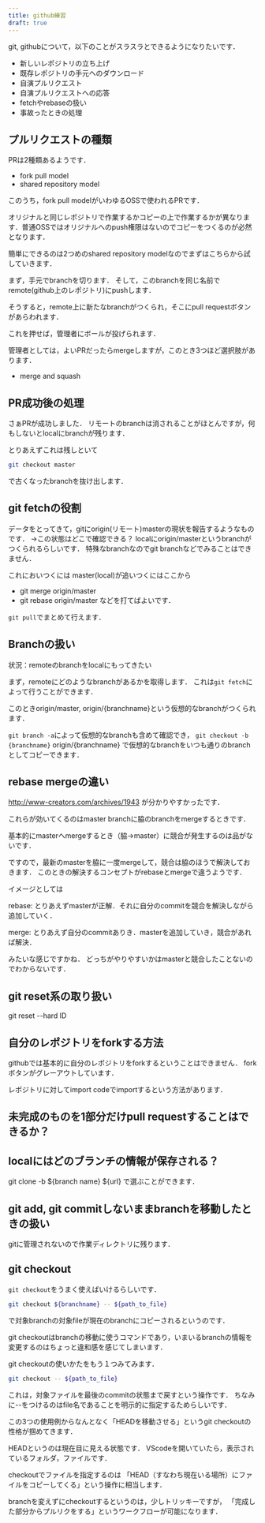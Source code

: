 ```yaml
---
title: github練習
draft: true
---
```


git, githubについて，以下のことがスラスラとできるようになりたいです．

- 新しいレポジトリの立ち上げ
- 既存レポジトリの手元へのダウンロード
- 自演プルリクエスト
- 自演プルリクエストへの応答
- fetchやrebaseの扱い
- 事故ったときの処理

## プルリクエストの種類
PRは2種類あるようです．

- fork pull model
- shared repository model

このうち，fork pull modelがいわゆるOSSで使われるPRです．

オリジナルと同じレポジトリで作業するかコピーの上で作業するかが異なります．普通OSSではオリジナルへのpush権限はないのでコピーをつくるのが必然となります．

簡単にできるのは2つめのshared repository modelなのでまずはこちらから試していきます．

まず，手元でbranchを切ります．
そして，このbranchを同じ名前でremote(github上のレポジトリ)にpushします．

そうすると，remote上に新たなbranchがつくられ，そこにpull requestボタンがあらわれます．

これを押せば，管理者にボールが投げられます．

管理者としては，よいPRだったらmergeしますが，このとき3つほど選択肢があります．
- merge and squash

## PR成功後の処理
さぁPRが成功しました．
リモートのbranchは消されることがほとんですが，何もしないとlocalにbranchが残ります．

とりあえずこれは残しといて
```sh
git checkout master
```
で古くなったbranchを抜け出します．

## git fetchの役割
データをとってきて，gitにorigin(リモート)masterの現状を報告するようなものです．
→この状態はどこで確認できる？
localにorigin/masterというbranchがつくられるらしいです．
特殊なbranchなのでgit branchなどでみることはできません．

これにおいつくには
master(local)が追いつくにはここから
- git merge origin/master
- git rebase origin/master
などを打てばよいです．

`git pull`でまとめて行えます．

## Branchの扱い
状況：remoteのbranchをlocalにもってきたい

まず，remoteにどのようなbranchがあるかを取得します．
これは`git fetch`によって行うことができます．

このときorigin/master, origin/{branchname}という仮想的なbranchがつくられます．

`git branch -a`によって仮想的なbranchも含めて確認でき，
`git checkout -b {branchname}` origin/{branchname}
で仮想的なbranchをいつも通りのbranchとしてコピーできます．


## rebase mergeの違い

http://www-creators.com/archives/1943
が分かりやすかったです．

これらが効いてくるのはmaster branchに脇のbranchをmergeするときです．

基本的にmasterへmergeするとき（脇→master）に競合が発生するのは品がないです．

ですので，最新のmasterを脇に一度mergeして，競合は脇のほうで解決しておきます．
このときの解決するコンセプトがrebaseとmergeで違うようです．

イメージとしては

rebase: とりあえずmasterが正解．それに自分のcommitを競合を解決しながら追加していく．

merge: とりあえず自分のcommitありき．masterを追加していき，競合があれば解決．

みたいな感じですかね．
どっちがやりやすいかはmasterと競合したことないのでわからないです．

## git reset系の取り扱い
git reset --hard ID

## 自分のレポジトリをforkする方法
githubでは基本的に自分のレポジトリをforkするということはできません．
forkボタンがグレーアウトしています．

レポジトリに対してimport codeでimportするという方法があります．

## 未完成のものを1部分だけpull requestすることはできるか？

## localにはどのブランチの情報が保存される？
git clone -b ${branch name} ${url}
で選ぶことができます．


## git add, git commitしないままbranchを移動したときの扱い
gitに管理されないので作業ディレクトリに残ります．


## git checkout
`git checkout`をうまく使えばいけるらしいです．

```sh
git checkout ${branchname} -- ${path_to_file}
```
で対象branchの対象fileが現在のbranchにコピーされるというのです．

git checkoutはbranchの移動に使うコマンドであり，いまいるbranchの情報を変更するのはちょっと違和感を感じてしまいます．

git checkoutの使いかたをもう１つみてみます．

```sh
git checkout -- ${path_to_file}
```
これは，対象ファイルを最後のcommitの状態まで戻すという操作です．
ちなみに--をつけるのはfile名であることを明示的に指定するためらしいです．

この3つの使用例からなんとなく「HEADを移動させる」というgit checkoutの性格が掴めてきます．

HEADというのは現在目に見える状態です．
VScodeを開いていたら，表示されているフォルダ，ファイルです．

checkoutでファイルを指定するのは
「HEAD（すなわち現在いる場所）にファイルをコピーしてくる」という操作に相当します．

branchを変えずにcheckoutするというのは，少しトリッキーですが，
「完成した部分からプルリクをする」というワークフローが可能になります．